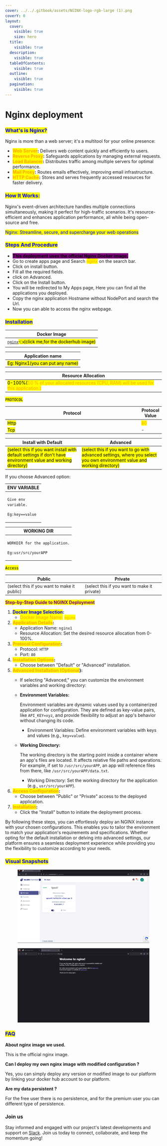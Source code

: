 ```yaml
---
cover: ../../.gitbook/assets/NGINX-logo-rgb-large (1).png
coverY: 0
layout:
  cover:
    visible: true
    size: hero
  title:
    visible: true
  description:
    visible: true
  tableOfContents:
    visible: true
  outline:
    visible: true
  pagination:
    visible: true
---
```


# Nginx deployment

### <mark style="color:blue;">What's is Nginx?</mark>

Nginx is more than a web server; it's a multitool for your online presence:

* <mark style="color:orange;">**Web Server**</mark>**:** Delivers web content quickly and efficiently to users.
* <mark style="color:orange;">**Reverse Proxy**</mark>**:** Safeguards applications by managing external requests.
* <mark style="color:orange;">**Load Balancer**</mark>**:** Distributes traffic among multiple servers for optimal performance.
* <mark style="color:orange;">**Mail Proxy**</mark>**:** Routes emails effectively, improving email infrastructure.
* <mark style="color:orange;">**HTTP Cache**</mark>**:** Stores and serves frequently accessed resources for faster delivery.

### <mark style="color:blue;">**How It Works:**</mark>

Nginx's event-driven architecture handles multiple connections simultaneously, making it perfect for high-traffic scenarios. It's resource-efficient and enhances application performance, all while being open-source and free.

<mark style="color:blue;">Nginx: Streamline, secure, and supercharge your web operations</mark>

### <mark style="color:blue;">Steps And Procedure</mark>

* &#x20;<mark style="background-color:purple;">**This deployment uses the official Nginx Docker image.**</mark>
* &#x20;Go to create apps page and Search <mark style="color:orange;">nginx</mark> on the search bar.
* &#x20;Click on install button.
* &#x20;Fill all the required fields.
* &#x20;click on Advanced.
* Click on the Install button.
* You will be redirected to My Apps page, Here you can find all the applications you deployed.
* &#x20;Copy the nginx application Hostname without NodePort and search the Url.
* &#x20;Now you can able to access the nginx webpage.

### <mark style="color:blue;">Installation</mark>

| Docker Image                                                                                                                 |
| ---------------------------------------------------------------------------------------------------------------------------- |
| [`nginx`](https://hub.docker.com/\_/nginx)<mark style="background-color:yellow;">👈(click me,for the dockerhub image)</mark> |

| Application name                                                               |
| ------------------------------------------------------------------------------ |
| <mark style="background-color:yellow;">Eg: Nginx1(you can put any name)</mark> |

| Resource Allocation                                                                                                                                                     |
| ----------------------------------------------------------------------------------------------------------------------------------------------------------------------- |
| <mark style="background-color:yellow;">0-100%(</mark><mark style="color:orange;">10 % of your allocated resources (CPU, RAM) will be used for this application.)</mark> |

<mark style="background-color:yellow;">`PROTOCOL`</mark>

<table><thead><tr><th width="417">Protocol</th><th>Protocol Value</th></tr></thead><tbody><tr><td><mark style="background-color:yellow;">Http</mark></td><td><mark style="color:orange;">80</mark></td></tr><tr><td><mark style="background-color:yellow;">Tcp</mark></td><td>-</td></tr></tbody></table>

| Install with Default                                                                                                                                        | Advanced                                                                                                                                                               |
| ----------------------------------------------------------------------------------------------------------------------------------------------------------- | ---------------------------------------------------------------------------------------------------------------------------------------------------------------------- |
| <mark style="background-color:yellow;">(select this if you want install with default settings if don't have environment value and working directory)</mark> | <mark style="background-color:yellow;">(select this if you want to go with advanced settings, where you select you own environment value and working directory)</mark> |

If you choose Advanced option:

| ENV VARIABLE                                                            |
| ----------------------------------------------------------------------- |
| <p><code>Give env variable.</code></p><p><code>Eg:key==value</code></p> |

| WORKING DIR                                                                             |
| --------------------------------------------------------------------------------------- |
| <p><code>WORKDIR for the application.</code></p><p> <code>Eg:usr/src/yourAPP</code></p> |

<mark style="background-color:yellow;">`Access`</mark>

| Public                                      | Private                                      |
| ------------------------------------------- | -------------------------------------------- |
| (select this if you want to make it public) | (select this if you want to make it private) |

<mark style="color:purple;">**Step-by-Step Guide to NGINX Deployment**</mark>

1. <mark style="color:blue;">**Docker Image Selection**</mark>**:**
   * <mark style="color:orange;">Docker Image Name:</mark> <mark style="color:orange;"></mark><mark style="color:orange;">`nginx`</mark>
2. <mark style="color:orange;">**Application Details**</mark>**:**
   * Application Name: `nginx1`
   * Resource Allocation: Set the desired resource allocation from 0-100%.
3. <mark style="color:orange;">**Protocol Configuration**</mark>**:**
   * Protocol: `HTTP`
   * Port: `80`
4. <mark style="color:orange;">**Installation Options**</mark>**:**
   * Choose between "Default" or "Advanced" installation.
5. <mark style="color:orange;">**Advanced Installation (Optional**</mark>**):**
   * If selecting "Advanced," you can customize the environment variables and working directory:
   *   **Environment Variables:**

       Environment variables are dynamic values used by a containerized application for configuration. They are defined as key-value pairs, like `API_KEY=xyz`, and provide flexibility to adjust an app's behavior without changing its code.

       * Environment Variables: Define environment variables with keys and values (e.g., `key=value`).
   *   **Working Directory:**

       The working directory is the starting point inside a container where an app's files are located. It affects relative file paths and operations. For example, if set to `/usr/src/yourAPP`, an app will reference files from there, like `/usr/src/yourAPP/data.txt`.

       * Working Directory: Set the working directory for the application (e.g., `usr/src/yourAPP`).
6. <mark style="color:orange;">**Access Configuration**</mark>**:**
   * Choose between "Public" or "Private" access to the deployed application.
7. <mark style="color:orange;">**Installation**</mark>**:**
   * Click the "Install" button to initiate the deployment process.

By following these steps, you can effortlessly deploy an NGINX instance with your chosen configurations. This enables you to tailor the environment to match your application's requirements and specifications. Whether opting for the default installation or delving into advanced settings, our platform ensures a seamless deployment experience while providing you the flexibility to customize according to your needs.

### <mark style="color:blue;">Visual Snapshots</mark>



<div>

<figure><img src="../../.gitbook/assets/Screenshot 2023-08-21 150405 (1).png" alt=""><figcaption></figcaption></figure>

 

<figure><img src="../../.gitbook/assets/Screenshot 2023-08-21 150443 (1).png" alt=""><figcaption></figcaption></figure>

</div>

### <mark style="color:blue;">FAQ</mark>

**About nginx image we used.**

This is the official nginx image.

**Can I deploy my own nginx image with modified configuration ?**

Yes, you can simply deploy any version or modified image to our platform by linking your docker hub account to our platform.

**Are my data persistent ?**

For the free user there is no persistence, and for the premium user you can different type of persistence.

### Join us

Stay informed and engaged with our project's latest developments and support on [Slack](https://app.slack.com/client/T04QS32JX6E/C04QKEWE146). Join us today to connect, collaborate, and keep the momentum going!&#x20;
